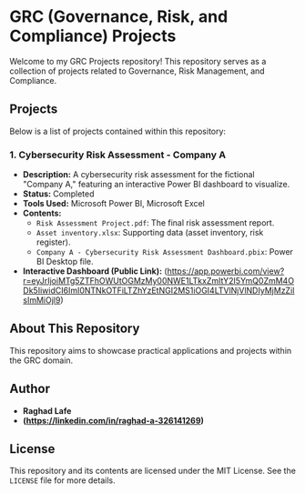 # GRC (Governance, Risk, and Compliance) Projects

Welcome to my GRC Projects repository! This repository serves as a collection of projects related to Governance, Risk Management, and Compliance.

## Projects

Below is a list of projects contained within this repository:

### 1. Cybersecurity Risk Assessment - Company A
   * **Description:** A cybersecurity risk assessment for the fictional "Company A," featuring an interactive Power BI dashboard to visualize.
   * **Status:** Completed
   * **Tools Used:** Microsoft Power BI, Microsoft Excel
   * **Contents:**
      * `Risk Assessment Project.pdf`: The final risk assessment report.
      * `Asset inventory.xlsx`: Supporting data (asset inventory, risk register).
      * `Company A - Cybersecurity Risk Assessment Dashboard.pbix`: Power BI Desktop file.
   * **Interactive Dashboard (Public Link):** (https://app.powerbi.com/view?r=eyJrIjoiMTg5ZTFhOWUtOGMzMy00NWE1LTkxZmItY2I5YmQ0ZmM4ODk5IiwidCI6ImI0NTNkOTFiLTZhYzEtNGI2MS1iOGI4LTVlNjVlNDIyMjMzZiIsImMiOjl9)

## About This Repository
This repository aims to showcase practical applications and projects within the GRC domain.

## Author
* **Raghad Lafe**
* **(https://linkedin.com/in/raghad-a-326141269)**

## License
This repository and its contents are licensed under the MIT License. See the `LICENSE` file for more details.
